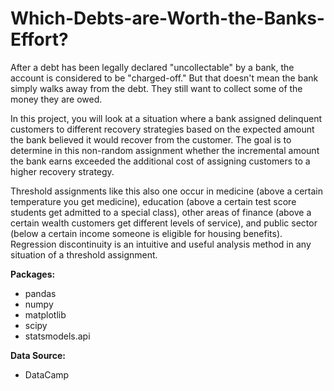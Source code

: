 # Which-Debts-are-Worth-the-Banks-Effort?

After a debt has been legally declared "uncollectable" by a bank, the account is considered to be "charged-off." But that doesn't mean the bank simply walks away from the debt. They still want to collect some of the money they are owed. 

In this project, you will look at a situation where a bank assigned delinquent customers to different recovery strategies based on the expected amount the bank believed it would recover from the customer. The goal is to determine in this non-random assignment whether the incremental amount the bank earns exceeded the additional cost of assigning customers to a higher recovery strategy.

Threshold assignments like this also one occur in medicine (above a certain temperature you get medicine), education (above a certain test score students get admitted to a special class), other areas of finance (above a certain wealth customers get different levels of service), and public sector (below a certain income someone is eligible for housing benefits). Regression discontinuity is an intuitive and useful analysis method in any situation of a threshold assignment.

**Packages:**
- pandas
- numpy
- matplotlib
- scipy
- statsmodels.api

**Data Source:**
- DataCamp
